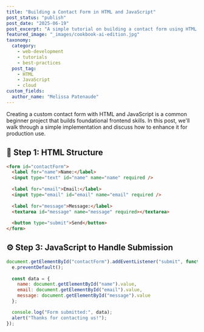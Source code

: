```yaml
---
title: "Building a Contact Form in HTML and JavaScript"
post_status: "publish"
post_date: "2025-06-19"
post_excerpt: "A simple tutorial on building a contact form using HTML and vanilla JavaScript."
featured_image: "_images/cookbook-ai-edition.jpg"
taxonomy:
  category:
    - web-development
    - tutorials
    - best-practices
  post_tag:
    - HTML
    - JavaScript
    - cloud
custom_fields:
  author_name: "Melissa Patenaude"
---
```


Creating a custom contact form with HTML and JavaScript is a common beginner project that builds foundational frontend skills. In this post, we'll walk through a simple implementation and discuss how to enhance it for production use.

## 🔧 Step 1: HTML Structure

```html
<form id="contactForm">
  <label for="name">Name:</label>
  <input type="text" id="name" name="name" required />
  
  <label for="email">Email:</label>
  <input type="email" id="email" name="email" required />
  
  <label for="message">Message:</label>
  <textarea id="message" name="message" required></textarea>
  
  <button type="submit">Send</button>
</form>
```
## ⚙️ Step 3: JavaScript to Handle Submission

```javascript
document.getElementById("contactForm").addEventListener("submit", function(e) {
  e.preventDefault();
  
  const data = {
    name: document.getElementById("name").value,
    email: document.getElementById("email").value,
    message: document.getElementById("message").value
  };

  console.log("Form submitted:", data);
  alert("Thanks for contacting us!");
});
```
